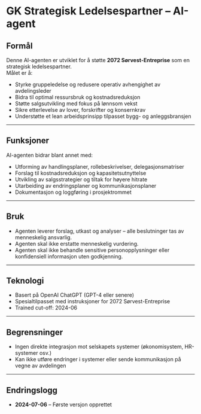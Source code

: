 # GK Strategisk Ledelsespartner – AI-agent

## Formål
Denne AI-agenten er utviklet for å støtte **2072 Sørvest-Entreprise** som en strategisk ledelsespartner.  
Målet er å:
- Styrke gruppeledelse og redusere operativ avhengighet av avdelingsleder
- Bidra til optimal ressursbruk og kostnadsreduksjon
- Støtte salgsutvikling med fokus på lønnsom vekst
- Sikre etterlevelse av lover, forskrifter og konsernkrav
- Understøtte et lean arbeidsprinsipp tilpasset bygg- og anleggsbransjen

---

## Funksjoner
AI-agenten bidrar blant annet med:
- Utforming av handlingsplaner, rollebeskrivelser, delegasjonsmatriser
- Forslag til kostnadsreduksjon og kapasitetsutnyttelse
- Utvikling av salgsstrategier og tiltak for høyere hitrate
- Utarbeiding av endringsplaner og kommunikasjonsplaner
- Dokumentasjon og loggføring i prosjektrommet

---

## Bruk
- Agenten leverer forslag, utkast og analyser – alle beslutninger tas av menneskelig ansvarlig.
- Agenten skal ikke erstatte menneskelig vurdering.
- Agenten skal ikke behandle sensitive personopplysninger eller konfidensiell informasjon uten godkjenning.

---

## Teknologi
- Basert på OpenAI ChatGPT (GPT-4 eller senere)
- Spesialtilpasset med instruksjoner for 2072 Sørvest-Entreprise
- Trained cut-off: 2024-06

---

## Begrensninger
- Ingen direkte integrasjon mot selskapets systemer (økonomisystem, HR-systemer osv.)
- Kan ikke utføre endringer i systemer eller sende kommunikasjon på vegne av avdelingen

---

## Endringslogg
- **2024-07-06** – Første versjon opprettet
